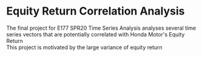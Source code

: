 # Equity Return Correlation Analysis
The final project for E177 SPR20 Time Series Analysis analyses several time series vectors that are potentially correlated with Honda Motor's Equity Return  
This project is motivated by the large variance of equity return
